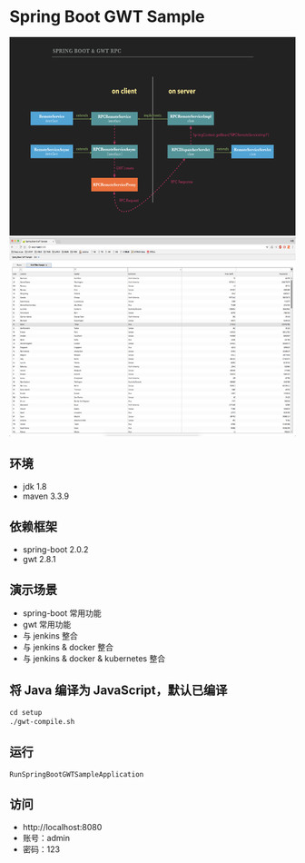 # Spring Boot GWT Sample

<img src="https://github.com/panxiaoan/spring-boot-gwt-sample/blob/master/docs/media/gwt-rpc.png" width="600" height="350" alt="GWT RPC 与 SpringBoot 交互原理图"/>

<img src="https://github.com/panxiaoan/spring-boot-gwt-sample/blob/master/docs/media/sample.png" width="600" height="350" alt="主页"/>

## 环境
- jdk 1.8
- maven 3.3.9

## 依赖框架
- spring-boot 2.0.2
- gwt 2.8.1

## 演示场景
- spring-boot 常用功能
- gwt 常用功能
- 与 jenkins 整合
- 与 jenkins & docker 整合
- 与 jenkins & docker & kubernetes 整合

## 将 Java 编译为 JavaScript，默认已编译
```shell
cd setup
./gwt-compile.sh
```

## 运行
```
RunSpringBootGWTSampleApplication
```

## 访问
- http://localhost:8080
- 账号：admin
- 密码：123
